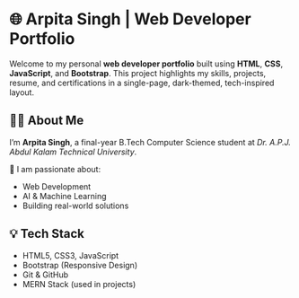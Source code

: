 <!DOCTYPE html>
<html lang="en">
<head>
  <meta charset="UTF-8" />
  <meta name="viewport" content="width=device-width, initial-scale=1.0"/>
</head>
<body>

  <h1>🌐 Arpita Singh | Web Developer Portfolio</h1>

  <p>Welcome to my personal <strong>web developer portfolio</strong> built using <strong>HTML</strong>, <strong>CSS</strong>, <strong>JavaScript</strong>, and <strong>Bootstrap</strong>. This project highlights my skills, projects, resume, and certifications in a single-page, dark-themed, tech-inspired layout.</p>

  <section>
    <h2>👩‍💻 About Me</h2>
    <p>I’m <strong>Arpita Singh</strong>, a final-year B.Tech Computer Science student at <em>Dr. A.P.J. Abdul Kalam Technical University</em>.</p>
    <p>🎯 I am passionate about:</p>
    <ul>
      <li>Web Development</li>
      <li>AI & Machine Learning </li>
      <li>Building real-world solutions</li>
    </ul>
  </section>

  <section>
    <h2>💡 Tech Stack</h2>
    <ul>
      <li>HTML5, CSS3, JavaScript</li>
      <li>Bootstrap (Responsive Design)</li>
      <li>Git & GitHub</li>
      <li>MERN Stack (used in projects)</li>
    </ul>
  </section>
